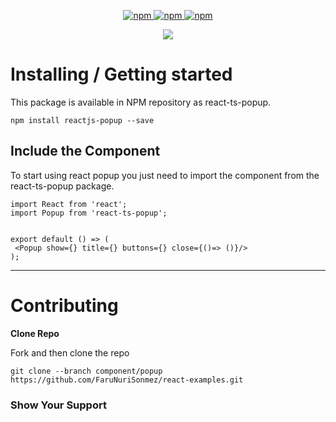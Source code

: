 <p align="center">
    <a href="https://www.npmjs.com/package/react-ts-popup">
        <img src="https://img.shields.io/npm/v/react-ts-popup" alt="npm" data-canonical-src="https://img.shields.io/npm/v/react-ts-popup.svg?maxAge=86400" style="max-width:100%;" />
    </a>
    <a href="https://www.npmjs.com/package/react-ts-popup">
        <img src="https://img.shields.io/npm/dm/react-ts-popup.svg?maxAge=86400" alt="npm" style="max-width:100%;" />
    </a>
    <a href="https://www.npmjs.com/package/react-ts-popup">
        <img src="https://camo.githubusercontent.com/99c9f0ca43fd6c2dd1c956ffc1cb48c74aa2e88d/68747470733a2f2f696d672e736869656c64732e696f2f6e706d2f6c2f72656163742d706f7075702e7376673f6d61784167653d3836343030" alt="npm" data-canonical-src="https://img.shields.io/npm/l/react-ts-popup.svg?maxAge=86400" style="max-width:100%;" />
    </a>
</p>

<p align="center">
  <img src="https://github.com/FaruNuriSonmez/react-examples/blob/components/popup/public/v1.gif" />
</p>

# Installing / Getting started
This package is available in NPM repository as react-ts-popup.

```
npm install reactjs-popup --save
```

## Include the Component

To start using react popup you just need to import the component from the react-ts-popup package.

```
import React from 'react';
import Popup from 'react-ts-popup';


export default () => (
 <Popup show={} title={} buttons={} close={()=> ()}/>
);
```

---

# Contributing
<b>Clone Repo</b>

Fork and then clone the repo

```
git clone --branch component/popup https://github.com/FaruNuriSonmez/react-examples.git
```

### Show Your Support

